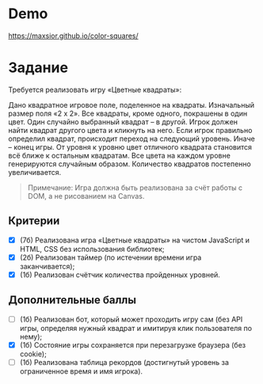 # Demo

https://maxsior.github.io/color-squares/

# Задание

Требуется реализовать игру «Цветные квадраты»:

Дано квадратное игровое поле, поделенное на квадраты. Изначальный размер поля «2 x 2».
Все квадраты, кроме одного, покрашены в один цвет. Один случайно выбранный квадрат – в другой.
Игрок должен найти квадрат другого цвета и кликнуть на него.
Если игрок правильно определил квадрат, происходит переход на следующий уровень.
Иначе – конец игры. От уровня к уровню цвет отличного квадрата становится всё ближе к остальным квадратам.
Все цвета на каждом уровне генерируются случайным образом. Количество квадратов постепенно увеличивается.

> Примечание: Игра должна быть реализована за счёт работы с DOM, а не рисованием на Canvas.

## Критерии

- [x] (7б) Реализована игра «Цветные квадраты» на чистом JavaScript и HTML, CSS без использования библиотек;
- [x] (2б) Реализован таймер (по истечении времени игра заканчивается);
- [x] (1б) Реализован счётчик количества пройденных уровней.

## Дополнительные баллы
- [ ] (1б) Реализован бот, который может проходить игру сам (без API игры, определяя нужный квадрат и имитируя клик пользователя по нему);
- [x] (1б) Состояние игры сохраняется при перезагрузке браузера (без cookie);
- [ ] (1б) Реализована таблица рекордов (достигнутый уровень за ограниченное время и имя игрока).
